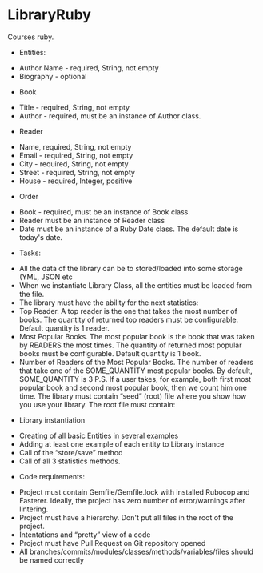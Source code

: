 # LibraryRuby
Courses ruby.

* Entities:
- Author Name - required, String, not empty
- Biography - optional
* Book
- Title - required,  String, not empty
- Author  - required, must be an instance of Author class.
* Reader
- Name, required, String, not empty
- Email - required, String, not empty
- City - required, String, not empty
- Street - required, String, not empty
- House - required, Integer, positive
* Order 
- Book - required, must be an instance of Book class.
- Reader must be an instance of Reader class
- Date must be an instance of a Ruby Date class. The default date is today's date. 
* Tasks:
- All the data of the library can be to stored/loaded into some storage (YML, JSON etc
- When we instantiate Library Class, all the entities must be loaded from the file.
- The library must have the ability for the next statistics:
- Top Reader. A top reader is the one that takes the most number of 
books. The quantity of returned top readers must be configurable. Default quantity is  1 reader.
- Most Popular Books. The most popular book is the book that was taken by READERS the most times. The quantity of returned most popular books must be configurable. Default quantity is 1 book.
- Number of Readers of the Most Popular Books. The number of readers that take one of the SOME_QUANTITY most popular books. By default, SOME_QUANTITY is 3
P.S. If a user takes, for example, both first most popular book and second most popular book, then we count him one time.
The library must contain “seed” (root) file where you show how you use your library. The root file must contain: 
* Library instantiation
- Creating of all basic Entities in several examples
- Adding at least one example of each entity to Library instance
- Call of the “store/save” method
- Call of all 3 statistics methods.
* Code requirements:
- Project must contain Gemfile/Gemfile.lock with installed Rubocop and Fasterer. Ideally, the project has zero number of error/warnings after lintering.
- Project must have a  hierarchy. Don't put all files in the root of the project. 
- Intentations and “pretty” view of a code
- Project must have Pull Request on Git repository opened
- All branches/commits/modules/classes/methods/variables/files should be named correctly
